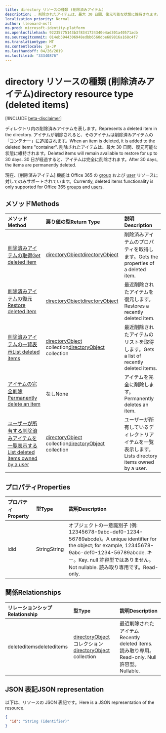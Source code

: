 ```yaml
---
title: directory リソースの種類 (削除済みアイテム)
description: . 削除されたアイテムは、最大 30 日間、復元可能な状態に維持されます。 30 日が経過すると、アイテムは完全に削除されます。
localization_priority: Normal
author: lleonard-msft
ms.prod: microsoft-identity-platform
ms.openlocfilehash: 92235775143b3f8341724340e4ad301a40571adb
ms.sourcegitcommit: 014eb3944306948edbb6560dbe689816a168c4f7
ms.translationtype: MT
ms.contentlocale: ja-JP
ms.lasthandoff: 04/26/2019
ms.locfileid: "33340876"
---
```

# <a name="directory-resource-type-deleted-items"></a><span data-ttu-id="7e7ec-105">directory リソースの種類 (削除済みアイテム)</span><span class="sxs-lookup"><span data-stu-id="7e7ec-105">directory resource type (deleted items)</span></span>

[!INCLUDE [beta-disclaimer](../../includes/beta-disclaimer.md)]

<span data-ttu-id="7e7ec-106">ディレクトリ内の削除済みアイテムを表します。</span><span class="sxs-lookup"><span data-stu-id="7e7ec-106">Represents a deleted item in the directory.</span></span> <span data-ttu-id="7e7ec-107">アイテムが削除されると、そのアイテムは削除済みアイテムの「コンテナー」に追加されます。</span><span class="sxs-lookup"><span data-stu-id="7e7ec-107">When an item is deleted, it is added to the deleted items "container".</span></span> <span data-ttu-id="7e7ec-108">削除されたアイテムは、最大 30 日間、復元可能な状態に維持されます。</span><span class="sxs-lookup"><span data-stu-id="7e7ec-108">Deleted items will remain available to restore for up to 30 days.</span></span> <span data-ttu-id="7e7ec-109">30 日が経過すると、アイテムは完全に削除されます。</span><span class="sxs-lookup"><span data-stu-id="7e7ec-109">After 30 days, the items are permanently deleted.</span></span>

<span data-ttu-id="7e7ec-110">現在、[削除済みアイテム] 機能は Office 365 の [group](group.md) および [user](users.md) リソースに対してのみサポートされています。</span><span class="sxs-lookup"><span data-stu-id="7e7ec-110">Currently, deleted items functionality is only supported for Office 365 [groups](group.md) and [users](users.md).</span></span>

## <a name="methods"></a><span data-ttu-id="7e7ec-111">メソッド</span><span class="sxs-lookup"><span data-stu-id="7e7ec-111">Methods</span></span>

| <span data-ttu-id="7e7ec-112">メソッド</span><span class="sxs-lookup"><span data-stu-id="7e7ec-112">Method</span></span>         | <span data-ttu-id="7e7ec-113">戻り値の型</span><span class="sxs-lookup"><span data-stu-id="7e7ec-113">Return Type</span></span> | <span data-ttu-id="7e7ec-114">説明</span><span class="sxs-lookup"><span data-stu-id="7e7ec-114">Description</span></span> |
|:---------------|:------------|:------------|
|[<span data-ttu-id="7e7ec-115">削除済みアイテムの取得</span><span class="sxs-lookup"><span data-stu-id="7e7ec-115">Get deleted item</span></span>](../api/directory-deleteditems-get.md) | [<span data-ttu-id="7e7ec-116">directoryObject</span><span class="sxs-lookup"><span data-stu-id="7e7ec-116">directoryObject</span></span>](directoryobject.md) | <span data-ttu-id="7e7ec-117">削除済みアイテムのプロパティを取得します。</span><span class="sxs-lookup"><span data-stu-id="7e7ec-117">Gets the properties of a deleted item.</span></span> |
|[<span data-ttu-id="7e7ec-118">削除済みアイテムの復元</span><span class="sxs-lookup"><span data-stu-id="7e7ec-118">Restore deleted item</span></span>](../api/directory-deleteditems-restore.md) |[<span data-ttu-id="7e7ec-119">directoryObject</span><span class="sxs-lookup"><span data-stu-id="7e7ec-119">directoryObject</span></span>](directoryobject.md)| <span data-ttu-id="7e7ec-120">最近削除されたアイテムを復元します。</span><span class="sxs-lookup"><span data-stu-id="7e7ec-120">Restores a recently deleted item.</span></span> |
|[<span data-ttu-id="7e7ec-121">削除済みアイテムの一覧表示</span><span class="sxs-lookup"><span data-stu-id="7e7ec-121">List deleted items</span></span>](../api/directory-deleteditems-list.md) |<span data-ttu-id="7e7ec-122">[directoryObject](directoryobject.md) collection</span><span class="sxs-lookup"><span data-stu-id="7e7ec-122">[directoryObject](directoryobject.md) collection</span></span>| <span data-ttu-id="7e7ec-123">最近削除されたアイテムのリストを取得します。</span><span class="sxs-lookup"><span data-stu-id="7e7ec-123">Gets a list of recently deleted items.</span></span> |
|[<span data-ttu-id="7e7ec-124">アイテムの完全削除</span><span class="sxs-lookup"><span data-stu-id="7e7ec-124">Permanently delete an item</span></span>](../api/directory-deleteditems-delete.md) | <span data-ttu-id="7e7ec-125">なし</span><span class="sxs-lookup"><span data-stu-id="7e7ec-125">None</span></span> | <span data-ttu-id="7e7ec-126">アイテムを完全に削除します。</span><span class="sxs-lookup"><span data-stu-id="7e7ec-126">Permanently deletes an item.</span></span> |
|[<span data-ttu-id="7e7ec-127">ユーザーが所有する削除済みアイテムを一覧表示する</span><span class="sxs-lookup"><span data-stu-id="7e7ec-127">List deleted items owned by a user</span></span>](../api/directory-deleteditems-user-owned.md) | <span data-ttu-id="7e7ec-128">[directoryObject](directoryobject.md) collection</span><span class="sxs-lookup"><span data-stu-id="7e7ec-128">[directoryObject](directoryobject.md) collection</span></span> | <span data-ttu-id="7e7ec-129">ユーザーが所有しているディレクトリアイテムを一覧表示します。</span><span class="sxs-lookup"><span data-stu-id="7e7ec-129">Lists directory items owned by a user.</span></span> |

## <a name="properties"></a><span data-ttu-id="7e7ec-130">プロパティ</span><span class="sxs-lookup"><span data-stu-id="7e7ec-130">Properties</span></span>
| <span data-ttu-id="7e7ec-131">プロパティ</span><span class="sxs-lookup"><span data-stu-id="7e7ec-131">Property</span></span>   | <span data-ttu-id="7e7ec-132">型</span><span class="sxs-lookup"><span data-stu-id="7e7ec-132">Type</span></span> |<span data-ttu-id="7e7ec-133">説明</span><span class="sxs-lookup"><span data-stu-id="7e7ec-133">Description</span></span>|
|:---------------|:--------|:----------|
|<span data-ttu-id="7e7ec-134">id</span><span class="sxs-lookup"><span data-stu-id="7e7ec-134">id</span></span>|<span data-ttu-id="7e7ec-135">String</span><span class="sxs-lookup"><span data-stu-id="7e7ec-135">String</span></span>| <span data-ttu-id="7e7ec-136">オブジェクトの一意識別子 (例: 12345678-9abc-def0-1234-56789abcde)。</span><span class="sxs-lookup"><span data-stu-id="7e7ec-136">A unique identifier for the object; for example, 12345678-9abc-def0-1234-56789abcde.</span></span> <span data-ttu-id="7e7ec-137">キー。</span><span class="sxs-lookup"><span data-stu-id="7e7ec-137">Key.</span></span> <span data-ttu-id="7e7ec-138">null 許容型ではありません。</span><span class="sxs-lookup"><span data-stu-id="7e7ec-138">Not nullable.</span></span> <span data-ttu-id="7e7ec-139">読み取り専用です。</span><span class="sxs-lookup"><span data-stu-id="7e7ec-139">Read-only.</span></span>|

## <a name="relationships"></a><span data-ttu-id="7e7ec-140">関係</span><span class="sxs-lookup"><span data-stu-id="7e7ec-140">Relationships</span></span>
| <span data-ttu-id="7e7ec-141">リレーションシップ</span><span class="sxs-lookup"><span data-stu-id="7e7ec-141">Relationship</span></span> | <span data-ttu-id="7e7ec-142">型</span><span class="sxs-lookup"><span data-stu-id="7e7ec-142">Type</span></span>   |<span data-ttu-id="7e7ec-143">説明</span><span class="sxs-lookup"><span data-stu-id="7e7ec-143">Description</span></span>|
|:---------------|:--------|:----------|
|<span data-ttu-id="7e7ec-144">deleteditems</span><span class="sxs-lookup"><span data-stu-id="7e7ec-144">deleteditems</span></span>|<span data-ttu-id="7e7ec-145">[directoryObject](directoryobject.md) コレクション</span><span class="sxs-lookup"><span data-stu-id="7e7ec-145">[directoryObject](directoryobject.md) collection</span></span>| <span data-ttu-id="7e7ec-146">最近削除されたアイテム</span><span class="sxs-lookup"><span data-stu-id="7e7ec-146">Recently deleted items.</span></span> <span data-ttu-id="7e7ec-147">読み取り専用。</span><span class="sxs-lookup"><span data-stu-id="7e7ec-147">Read-only.</span></span> <span data-ttu-id="7e7ec-148">Null 許容型。</span><span class="sxs-lookup"><span data-stu-id="7e7ec-148">Nullable.</span></span>|

## <a name="json-representation"></a><span data-ttu-id="7e7ec-149">JSON 表記</span><span class="sxs-lookup"><span data-stu-id="7e7ec-149">JSON representation</span></span>
<span data-ttu-id="7e7ec-150">以下は、リソースの JSON 表記です。</span><span class="sxs-lookup"><span data-stu-id="7e7ec-150">Here is a JSON representation of the resource.</span></span>

<!-- {
  "blockType": "resource",
  "keyProperty":"id",
  "optionalProperties": [

  ],
  "@odata.type": "microsoft.graph.directory"
}-->

```json
{
  "id": "String (identifier)"
}
```

<!-- uuid: 8fcb5dbc-d5aa-4681-8e31-b001d5168d79
2015-10-25 14:57:30 UTC -->
<!--
{
  "type": "#page.annotation",
  "description": "directory resource",
  "keywords": "",
  "section": "documentation",
  "tocPath": "",
  "suppressions": []
}
-->
